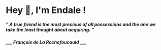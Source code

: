 <h1 title="head"> Hey 👋, I'm Endale !</h1>

**<h5><i>" A true friend is the most precious of all possessions and the one we take the least thought about acquiring. "</i></h5>**

*<b>___ François de La Rochefoucauld ___</b>*
